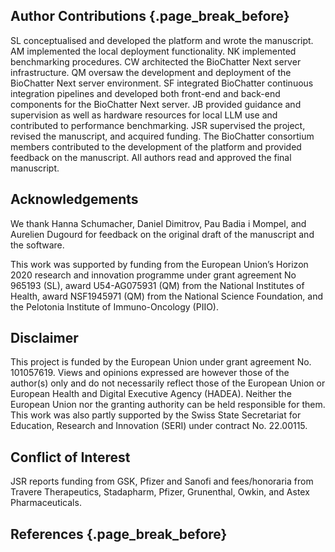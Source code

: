 ## Author Contributions {.page_break_before}

SL conceptualised and developed the platform and wrote the manuscript.
AM implemented the local deployment functionality.
NK implemented benchmarking procedures.
CW architected the BioChatter Next server infrastructure.
QM oversaw the development and deployment of the BioChatter Next server environment.
SF integrated BioChatter continuous integration pipelines and developed both front-end and back-end components for the BioChatter Next server.
JB provided guidance and supervision as well as hardware resources for local LLM use and contributed to performance benchmarking.
JSR supervised the project, revised the manuscript, and acquired funding.
The BioChatter consortium members contributed to the development of the platform and provided feedback on the manuscript.
All authors read and approved the final manuscript.

## Acknowledgements

We thank Hanna Schumacher, Daniel Dimitrov, Pau Badia i Mompel, and Aurelien Dugourd for feedback on the original draft of the manuscript and the software.

This work was supported by funding from the European Union’s Horizon 2020 research and innovation programme under grant agreement No 965193 (SL), award U54-AG075931 (QM) from the National Institutes of Health, award NSF1945971 (QM) from the National Science Foundation, and the Pelotonia Institute of Immuno-Oncology (PIIO).

## Disclaimer

This project is funded by the European Union under grant agreement No. 101057619.
Views and opinions expressed are however those of the author(s) only and do not necessarily reflect those of the European Union or European Health and Digital Executive Agency (HADEA).
Neither the European Union nor the granting authority can be held responsible for them.
This work was also partly supported by the Swiss State Secretariat for Education, Research and Innovation (SERI) under contract No. 22.00115.

## Conflict of Interest

JSR reports funding from GSK, Pfizer and Sanofi and fees/honoraria from Travere Therapeutics, Stadapharm, Pfizer, Grunenthal, Owkin, and Astex Pharmaceuticals.

## References {.page_break_before}

<!-- Explicitly insert bibliography here -->
<div id="refs"></div>
